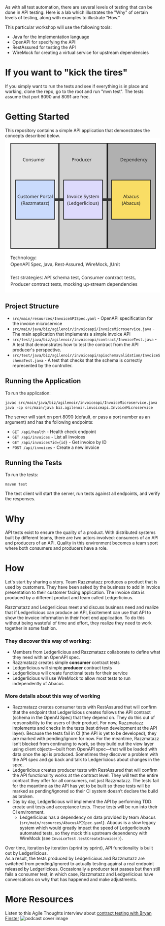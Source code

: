 As with all test automation, there are several levels of testing that can be done in API testing.
Here is a lab which illustrates the "Why" of certain levels of testing, along with examples to 
illustrate "How."

This particular workshop will use the following tools:
* Java for the implementation language
* OpenAPI for specifying the API
* RestAssured for testing the API
* WireMock for creating a virtual service for upstream dependencies

# If you want to "kick the tires"
If you simply want to run the tests and see if everything is in place and working, clone the repo, go to the root and run "mvn test".
The tests assume that port 8090 and 8091 are free.

# Getting Started
This repository contains a simple API application that demonstrates the concepts described below.
![architecture diagram showing the three layers: consumer, producer, and dependency.](architecture.png "Architecture")

## Project Structure
- `src/main/resources/InvoiceAPISpec.yaml` - OpenAPI specification for the invoice microservice
- `src/main/java/biz/agilenoir/invoiceapi/InvoiceMicroservice.java` - The main application that implements a simple invoice API
- `src/test/java/biz/agilenoir/invoiceapi/contract/InvoiceTest.java` - A test that demonstrates how to test the 
contract from the API producer's perspective.
- `src/test/java/biz/agilenoir/invoiceapi/apischemavalidation/InvoiceSchemaTest.java` - A test that checks that the 
schema is correctly represented by the controller.

## Running the Application
To run the application:
```
javac src/main/java/biz/agilenoir/invoiceapi/InvoiceMicroservice.java
java -cp src/main/java biz.agilenoir.invoiceapi.InvoiceMicroservice
```

The server will start on port 8090 (default, or pass a port number as an argument) and has the following endpoints:
- `GET /api/health` - Health check endpoint
- `GET /api/invoices` - List all invoices
- `GET /api/invoices?id={id}` - Get invoice by ID
- `POST /api/invoices` - Create a new invoice

## Running the Tests
To run the tests:
```
maven test
```

The test client will start the server, run tests against all endpoints, and verify the responses.

# Why
API tests exist to ensure the quality of a product. With distributed systems built by 
different teams, there are two actors involved: consumers of an API and producers of an API.
Quality in this environment becomes a team sport where both consumers and producers have a role.

# How
Let's start by sharing a story. Team Razzmatazz produces a product that is used by customers.
They have been asked by the business to add in invoice presentation to their customer facing application. 
The invoice data is produced by a different product and team called Ledgerlicious.

Razzmatazz and Ledgerlicious meet and discuss business need and realize that if Ledgerlicious can produce an API, Excitement
can use that API to show the invoice information in their front end application. To do this without 
being wasteful of time and effort, they realize they need to work together in some fashion.

### They discover this way of working:
* Members from Ledgerlicious and Razzmatazz collaborate to define what they need with an OpenAPI spec.
* Razzmatazz creates simple **consumer** contract tests
* Ledgerlicious will simple **producer** contract tests 
* Ledgerlicious will create functional tests for their service
* Ledgerlicious will use WireMock to allow most tests to run independently of Abacus

### More details about this way of working
- Razzmatazz creates consumer tests with RestAssured that will confirm that the endpoint that Ledgerlicious creates 
follows the API contract (schema in the OpenAI Spec) that they depend on. They do this out of repsonsibility to the 
users of their product. For now, Razzmatazz implements and checks in the tests (test driven development at the 
API layer). Because the tests fail in CI (the API is yet to be developed), they are marked with pending/ignore for now.
For the meantime, Razzmatazz isn’t blocked from continuing to work, so they build out the view layer using client 
objects—built from OpenAPI spec—that will be loaded with data once the api is produced. Sometimes they discover a
problem with the API spec and go back and talk to Ledgerlicious about changes in the spec.
- Ledgerlicious creates producer tests with RestAssured that will confirm the API functionality works at the contract level.
They will test the entire contract they offer for all consumers, not just Razzmatazz. 
The tests fail for the meantime as the API has yet to be built so these tests will be marked as pending/ignored so 
their CI system doesn’t declare the build as broken.
- Day by day, Ledgerlicious will implement the API by performing TDD: create unit tests and acceptance tests. These
tests will be run into their CI environment.
  - Ledgerlicious has a dependency on data provided by team Abacus (`src/main/resources/AbacusAPISpec.yaml`). 
  Abacus is a slow legacy system which would greatly impact the speed of Ledgerlicious’s automated tests, 
  so they mock this upstream dependency with WireMock (see `InvoiceTest.testCreateInvoice()`).

Over time, iteration by iteration (sprint by sprint), API functionality is built out by Ledgerlicious.  
As a result, the tests produced by Ledgerlicious and Razzmatazz are switched from pending/ignored to actually testing 
against a real endpoint released by Ledgerlicious. Occasionally a producer test passes but then still fails a 
consumer test, in which case, Razzmatazz and Ledgerlicious have conversations on why that has happened and 
make adjustments.

# More Resources
Listen to this Agile Thoughts interview about [contract testing with Bryan Finster](https://agilenoir.biz/en/agilethoughts/contract-testing-your-apis-with-bryan-finster/) ![podcast cover image](agile_thoughts.png)
